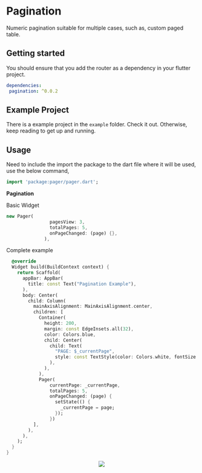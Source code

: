 # Pagination

Numeric pagination suitable for multiple cases, such as, custom paged table.

## Getting started

You should ensure that you add the router as a dependency in your flutter project.
```yaml
dependencies:
 pagination: ^0.0.2
```

## Example Project

There is a example project in the `example` folder. Check it out. Otherwise, keep reading to get up and running.

## Usage

Need to include the import the package to the dart file where it will be used, use the below command,

```dart
import 'package:pager/pager.dart';
```
**Pagination**

Basic Widget
```dart
new Pager(
                pagesView: 3,
                totalPages: 5,
                onPageChanged: (page) {},
              ),
```

Complete example
```dart
  @override
  Widget build(BuildContext context) {
    return Scaffold(
      appBar: AppBar(
        title: const Text("Pagination Example"),
      ),
      body: Center(
        child: Column(
          mainAxisAlignment: MainAxisAlignment.center,
          children: [
            Container(
              height: 200,
              margin: const EdgeInsets.all(32),
              color: Colors.blue,
              child: Center(
                child: Text(
                  "PAGE: $_currentPage",
                  style: const TextStyle(color: Colors.white, fontSize: 20),
                ),
              ),
            ),
            Pager(
                currentPage: _currentPage,
                totalPages: 5,
                onPageChanged: (page) {
                  setState(() {
                    _currentPage = page;
                  });
                })
          ],
        ),
      ),
    );
  }
}
```
<p align="center">
  <img src="https://media.giphy.com/media/r8zXyoxgJVgEQpGYLe/giphy.gif">
</p>


